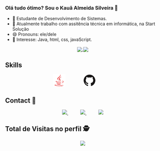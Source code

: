 ### Olá tudo ótimo? Sou o Kauã Almeida Silveira 👋

- 🌱 Estudante de Desenvolvimento de Sistemas.
- 🔭 Atualmente trabalho com assitência técnica em informática, na Start Solução
- 😄 Pronouns: ele/dele
- 💙 Interesse: Java, html, css, javaScript.

<p align="center">
  <a href="https://github.com/KauaAlmeidaSilveira">
    <img
      align="center"
      height="165"
      src="https://github-readme-stats.vercel.app/api?username=KauaAlmeidaSilveira&show_icons=true&theme=chartreuse-dark&include_all_commits=true&count_private=true" 
    />
  </a>
  <a href="https://github.com/KauaAlmeidaSilveira">
    <img
       align="center"
       src="https://github-readme-stats.vercel.app/api/top-langs/?username=KauaAlmeidaSilveira&layout=compact&langs_count=7&theme=chartreuse-dark"
    />
  </a>
</p>

## Skills
<p align="center">
    <img height="40" src="https://raw.githubusercontent.com/devicons/devicon/master/icons/java/java-plain.svg">
    &nbsp;&nbsp;&nbsp;&nbsp;&nbsp;&nbsp;&nbsp;&nbsp;&nbsp;&nbsp;&nbsp;&nbsp;&nbsp;
    <img height="40" src="https://raw.githubusercontent.com/devicons/devicon/master/icons/github/github-original.svg">
    &nbsp;&nbsp;&nbsp;&nbsp;&nbsp;&nbsp;&nbsp;&nbsp;&nbsp;&nbsp;&nbsp;&nbsp;&nbsp; 
</p>

## Contact :iphone:

<p align="center">
    <a href="https://github.com/KauaAlmeidaSilveira">
        <img  src="https://img.shields.io/badge/github-%23100000.svg?&style=for-the-badge&logo=github&logoColor=white&link=mailto:https://github.com/KauaAlmeidaSilveira">
    </a>
    &nbsp;&nbsp;&nbsp;&nbsp;&nbsp;&nbsp;&nbsp;&nbsp;&nbsp;
    <a href="mailto:kauiis.a.silveira@gmail.com">
        <img src="https://img.shields.io/badge/gmail-D14836?&style=for-the-badge&logo=gmail&logoColor=white&link=mailto:kauiis.a.silveira@gmail.com">
    </a>
    &nbsp;&nbsp;&nbsp;&nbsp;&nbsp;&nbsp;&nbsp;&nbsp;&nbsp;
    <a href="https://www.linkedin.com/in/mateusaraujobarros">
        <img src="https://img.shields.io/badge/linkedin-%230077B5.svg?&style=for-the-badge&logo=linkedin&logoColor=white&link=mailto:">
    </a>
</p>


<p align="center"> 

 ## Total de Visitas no perfil :detective: <br>
 <p align="center"> 
   <img alingn="center" src="https://profile-counter.glitch.me/KauaAlmeidaSilveira/count.svg" />
 </p>

</p>

<!--<div>
  <a href="https://github.com/KauaAlmeidaSilveira">
    
  <img
       height="165"
       align="center"
       src="https://github-readme-stats.vercel.app/api?username=KauaAlmeidaSilveira&show_icons=true&theme=chartreuse-dark&include_all_commits=true&count_private=true"/>
  
  
  <img
       align="center"
       src="https://github-readme-stats.vercel.app/api/top-langs/?username=KauaAlmeidaSilveira&layout=compact&langs_count=7&theme=chartreuse-dark"/>
  
       
</div>
  
  <div style="display: inline_block"><br>
    
  <img align="center" alt="Kaua-java" height="30" width="40" src="https://raw.githubusercontent.com/devicons/devicon/master/icons/java/java-plain.svg">
    
  </div>
  
  ##
  
  <div> 
  
  <a href="https://www.instagram.com/kaua.almeida_/" target="_blank"><img src="https://img.shields.io/badge/-Instagram-%23E4405F?style=for-the-badge&logo=instagram&logoColor=white" target="_blank"></a>
  <a href = "mailto:kauiis.a.silveira@gmail.com"><img src="https://img.shields.io/badge/-Gmail-%23333?style=for-the-badge&logo=gmail&logoColor=white" target="_blank"></a>    
    
   </div>
  
<!--
**KauaAlmeidaSilveira/KauaAlmeidaSilveira** is a ✨ _special_ ✨ repository because its `README.md` (this file) appears on your GitHub profile.

Here are some ideas to get you started:

- 🔭 I’m currently working on ...

- 👯 I’m looking to collaborate on ...
- 🤔 I’m looking for help with ...
- 💬 Ask me about ...
- 📫 How to reach me: ...
- 😄 Pronouns: ...
- ⚡ Fun fact: ...
-->
